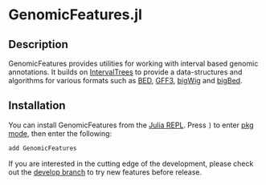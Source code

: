 # GenomicFeatures.jl

## Description
GenomicFeatures provides utilities for working with interval based genomic annotations.
It builds on [IntervalTrees](https://github.com/biojulia/intervaltrees.jl) to provide a data-structures and algorithms for various formats such as [BED](https://github.com/biojulia/bed.jl), [GFF3](https://github.com/biojulia/gff3.jl), [bigWig](https://github.com/biojulia/bigwig.jl) and [bigBed](https://github.com/biojulia/bigbed.jl).

## Installation
You can install GenomicFeatures from the [Julia REPL](https://docs.julialang.org/en/v1/manual/getting-started/).
Press `]` to enter [pkg mode](https://docs.julialang.org/en/v1/stdlib/Pkg/), then enter the following:

```julia
add GenomicFeatures
```

If you are interested in the cutting edge of the development, please check out the [develop branch](https://github.com/BioJulia/GenomicFeatures.jl/tree/develop) to try new features before release.
